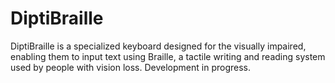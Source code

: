 # DiptiBraille
DiptiBraille is a specialized keyboard designed for the visually impaired, enabling them to input text using Braille, a tactile writing and reading system used by people with vision loss. 
Development in progress.
